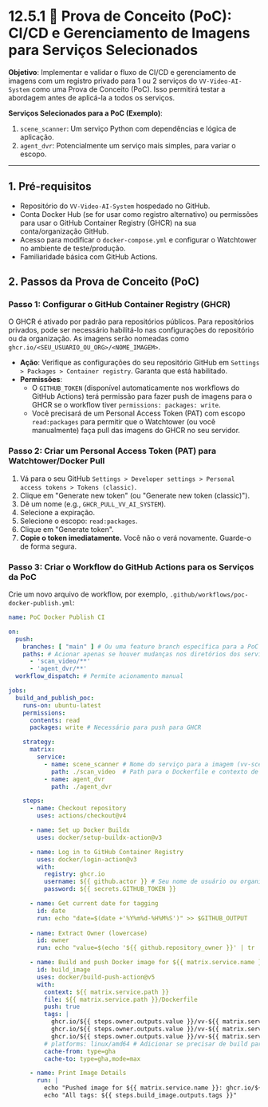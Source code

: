 # 12.5.1 🚀 Prova de Conceito (PoC): CI/CD e Gerenciamento de Imagens para Serviços Selecionados

**Objetivo**: Implementar e validar o fluxo de CI/CD e gerenciamento de imagens com um registro privado para 1 ou 2 serviços do `VV-Video-AI-System` como uma Prova de Conceito (PoC). Isso permitirá testar a abordagem antes de aplicá-la a todos os serviços.

**Serviços Selecionados para a PoC (Exemplo)**:
1.  `scene_scanner`: Um serviço Python com dependências e lógica de aplicação.
2.  `agent_dvr`: Potencialmente um serviço mais simples, para variar o escopo.

---

## 1. Pré-requisitos

*   Repositório do `VV-Video-AI-System` hospedado no GitHub.
*   Conta Docker Hub (se for usar como registro alternativo) ou permissões para usar o GitHub Container Registry (GHCR) na sua conta/organização GitHub.
*   Acesso para modificar o `docker-compose.yml` e configurar o Watchtower no ambiente de teste/produção.
*   Familiaridade básica com GitHub Actions.

## 2. Passos da Prova de Conceito (PoC)

### Passo 1: Configurar o GitHub Container Registry (GHCR)

O GHCR é ativado por padrão para repositórios públicos. Para repositórios privados, pode ser necessário habilitá-lo nas configurações do repositório ou da organização. As imagens serão nomeadas como `ghcr.io/<SEU_USUARIO_OU_ORG>/<NOME_IMAGEM>`.

*   **Ação**: Verifique as configurações do seu repositório GitHub em `Settings > Packages > Container registry`. Garanta que está habilitado.
*   **Permissões**:
    *   O `GITHUB_TOKEN` (disponível automaticamente nos workflows do GitHub Actions) terá permissão para fazer push de imagens para o GHCR se o workflow tiver `permissions: packages: write`.
    *   Você precisará de um Personal Access Token (PAT) com escopo `read:packages` para permitir que o Watchtower (ou você manualmente) faça pull das imagens do GHCR no seu servidor.

### Passo 2: Criar um Personal Access Token (PAT) para Watchtower/Docker Pull

1.  Vá para o seu GitHub `Settings > Developer settings > Personal access tokens > Tokens (classic)`.
2.  Clique em "Generate new token" (ou "Generate new token (classic)").
3.  Dê um nome (e.g., `GHCR_PULL_VV_AI_SYSTEM`).
4.  Selecione a expiração.
5.  Selecione o escopo: `read:packages`.
6.  Clique em "Generate token".
7.  **Copie o token imediatamente.** Você não o verá novamente. Guarde-o de forma segura.

### Passo 3: Criar o Workflow do GitHub Actions para os Serviços da PoC

Crie um novo arquivo de workflow, por exemplo, `.github/workflows/poc-docker-publish.yml`:

```yaml name=poc-docker-publish.yml
name: PoC Docker Publish CI

on:
  push:
    branches: [ "main" ] # Ou uma feature branch específica para a PoC
    paths: # Acionar apenas se houver mudanças nos diretórios dos serviços da PoC
      - 'scan_video/**'
      - 'agent_dvr/**'
  workflow_dispatch: # Permite acionamento manual

jobs:
  build_and_publish_poc:
    runs-on: ubuntu-latest
    permissions:
      contents: read
      packages: write # Necessário para push para GHCR

    strategy:
      matrix:
        service:
          - name: scene_scanner # Nome do serviço para a imagem (vv-scene_scanner)
            path: ./scan_video  # Path para o Dockerfile e contexto de build
          - name: agent_dvr
            path: ./agent_dvr

    steps:
      - name: Checkout repository
        uses: actions/checkout@v4

      - name: Set up Docker Buildx
        uses: docker/setup-buildx-action@v3

      - name: Log in to GitHub Container Registry
        uses: docker/login-action@v3
        with:
          registry: ghcr.io
          username: ${{ github.actor }} # Seu nome de usuário ou organização GitHub
          password: ${{ secrets.GITHUB_TOKEN }}

      - name: Get current date for tagging
        id: date
        run: echo "date=$(date +'%Y%m%d-%H%M%S')" >> $GITHUB_OUTPUT
      
      - name: Extract Owner (lowercase)
        id: owner
        run: echo "value=$(echo '${{ github.repository_owner }}' | tr '[:upper:]' '[:lower:]')" >> $GITHUB_OUTPUT

      - name: Build and push Docker image for ${{ matrix.service.name }}
        id: build_image
        uses: docker/build-push-action@v5
        with:
          context: ${{ matrix.service.path }}
          file: ${{ matrix.service.path }}/Dockerfile
          push: true
          tags: |
            ghcr.io/${{ steps.owner.outputs.value }}/vv-${{ matrix.service.name }}:latest
            ghcr.io/${{ steps.owner.outputs.value }}/vv-${{ matrix.service.name }}:${{ github.sha }}
            ghcr.io/${{ steps.owner.outputs.value }}/vv-${{ matrix.service.name }}:build-${{ steps.date.outputs.date }}
          # platforms: linux/amd64 # Adicionar se precisar de build para uma arquitetura específica
          cache-from: type=gha
          cache-to: type=gha,mode=max

      - name: Print Image Details
        run: |
          echo "Pushed image for ${{ matrix.service.name }}: ghcr.io/${{ steps.owner.outputs.value }}/vv-${{ matrix.service.name }}:latest"
          echo "All tags: ${{ steps.build_image.outputs.tags }}"